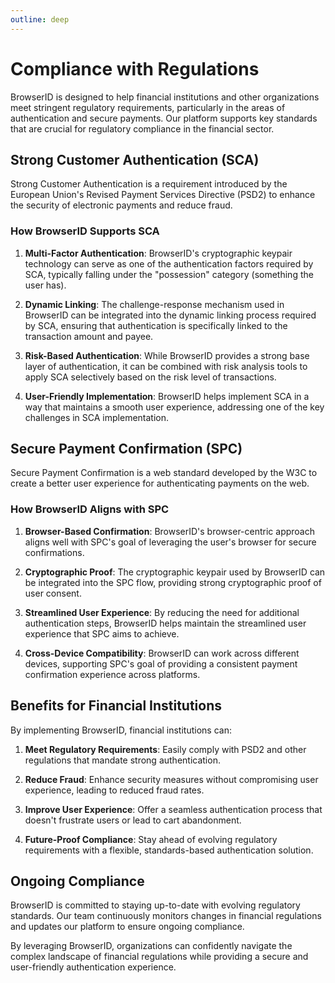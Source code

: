 ```yaml
---
outline: deep
---
```


# Compliance with Regulations

BrowserID is designed to help financial institutions and other organizations meet stringent regulatory requirements, particularly in the areas of authentication and secure payments. Our platform supports key standards that are crucial for regulatory compliance in the financial sector.

## Strong Customer Authentication (SCA)

Strong Customer Authentication is a requirement introduced by the European Union's Revised Payment Services Directive (PSD2) to enhance the security of electronic payments and reduce fraud.

### How BrowserID Supports SCA

1. **Multi-Factor Authentication**: BrowserID's cryptographic keypair technology can serve as one of the authentication factors required by SCA, typically falling under the "possession" category (something the user has).

2. **Dynamic Linking**: The challenge-response mechanism used in BrowserID can be integrated into the dynamic linking process required by SCA, ensuring that authentication is specifically linked to the transaction amount and payee.

3. **Risk-Based Authentication**: While BrowserID provides a strong base layer of authentication, it can be combined with risk analysis tools to apply SCA selectively based on the risk level of transactions.

4. **User-Friendly Implementation**: BrowserID helps implement SCA in a way that maintains a smooth user experience, addressing one of the key challenges in SCA implementation.

## Secure Payment Confirmation (SPC)

Secure Payment Confirmation is a web standard developed by the W3C to create a better user experience for authenticating payments on the web.

### How BrowserID Aligns with SPC

1. **Browser-Based Confirmation**: BrowserID's browser-centric approach aligns well with SPC's goal of leveraging the user's browser for secure confirmations.

2. **Cryptographic Proof**: The cryptographic keypair used by BrowserID can be integrated into the SPC flow, providing strong cryptographic proof of user consent.

3. **Streamlined User Experience**: By reducing the need for additional authentication steps, BrowserID helps maintain the streamlined user experience that SPC aims to achieve.

4. **Cross-Device Compatibility**: BrowserID can work across different devices, supporting SPC's goal of providing a consistent payment confirmation experience across platforms.

## Benefits for Financial Institutions

By implementing BrowserID, financial institutions can:

1. **Meet Regulatory Requirements**: Easily comply with PSD2 and other regulations that mandate strong authentication.

2. **Reduce Fraud**: Enhance security measures without compromising user experience, leading to reduced fraud rates.

3. **Improve User Experience**: Offer a seamless authentication process that doesn't frustrate users or lead to cart abandonment.

4. **Future-Proof Compliance**: Stay ahead of evolving regulatory requirements with a flexible, standards-based authentication solution.

## Ongoing Compliance

BrowserID is committed to staying up-to-date with evolving regulatory standards. Our team continuously monitors changes in financial regulations and updates our platform to ensure ongoing compliance.

By leveraging BrowserID, organizations can confidently navigate the complex landscape of financial regulations while providing a secure and user-friendly authentication experience.
